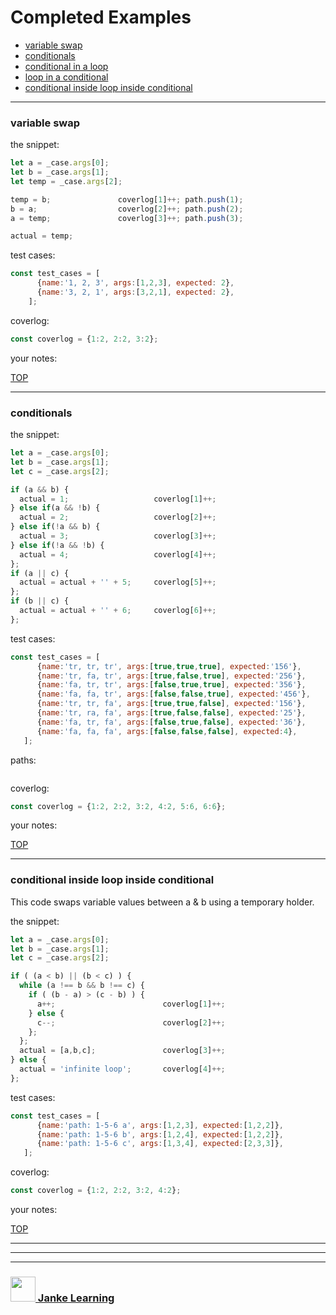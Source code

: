 # Completed Examples

* [variable swap](#variable-swap)
* [conditionals](#conditionals)
* [conditional in a loop](#conditional-in-a-loop)
* [loop in a conditional](#loop-in-a-conditional)
* [conditional inside loop inside conditional](#conditional-inside-loop-inside-conditional)

---

### variable swap

the snippet:
```js
let a = _case.args[0];                        
let b = _case.args[1];                        
let temp = _case.args[2];              

temp = b;               coverlog[1]++; path.push(1);
b = a;                  coverlog[2]++; path.push(2);
a = temp;               coverlog[3]++; path.push(3);       

actual = temp;
```
test cases:
```js
const test_cases = [
      {name:'1, 2, 3', args:[1,2,3], expected: 2},
      {name:'3, 2, 1', args:[3,2,1], expected: 2},
    ];
```
coverlog:
```js
const coverlog = {1:2, 2:2, 3:2};
```
your notes:

[TOP](#completed-examples)

---


### conditionals

the snippet:
```js
let a = _case.args[0];                        
let b = _case.args[1];   
let c = _case.args[2];   

if (a && b) {
  actual = 1;                   coverlog[1]++;
} else if(a && !b) {
  actual = 2;                   coverlog[2]++;
} else if(!a && b) {
  actual = 3;                   coverlog[3]++;
} else if(!a && !b) {
  actual = 4;                   coverlog[4]++;    
};
if (a || c) {
  actual = actual + '' + 5;     coverlog[5]++;
};
if (b || c) {
  actual = actual + '' + 6;     coverlog[6]++;
};
```
test cases:
```js
const test_cases = [
      {name:'tr, tr, tr', args:[true,true,true], expected:'156'},
      {name:'tr, fa, tr', args:[true,false,true], expected:'256'},
      {name:'fa, tr, tr', args:[false,true,true], expected:'356'},
      {name:'fa, fa, tr', args:[false,false,true], expected:'456'},
      {name:'tr, tr, fa', args:[true,true,false], expected:'156'},
      {name:'tr, ra, fa', args:[true,false,false], expected:'25'},
      {name:'fa, tr, fa', args:[false,true,false], expected:'36'},
      {name:'fa, fa, fa', args:[false,false,false], expected:4},
   ];
```
paths:
```js
```
coverlog:
```js
const coverlog = {1:2, 2:2, 3:2, 4:2, 5:6, 6:6};
```
your notes:

[TOP](#completed-examples)

---


### conditional inside loop inside conditional

This code swaps variable values between a & b using a temporary holder.

the snippet:
```js
let a = _case.args[0];                        
let b = _case.args[1];   
let c = _case.args[2];   

if ( (a < b) || (b < c) ) {
  while (a !== b && b !== c) {
    if ( (b - a) > (c - b) ) {
      a++;                        coverlog[1]++;
    } else {
      c--;                        coverlog[2]++;
    };
  };
  actual = [a,b,c];               coverlog[3]++;
} else {
  actual = 'infinite loop';       coverlog[4]++;
};
```
test cases:
```js
const test_cases = [
      {name:'path: 1-5-6 a', args:[1,2,3], expected:[1,2,2]},
      {name:'path: 1-5-6 b', args:[1,2,4], expected:[1,2,2]},
      {name:'path: 1-5-6 c', args:[1,3,4], expected:[2,3,3]},
   ];
```
coverlog:
```js
const coverlog = {1:2, 2:2, 3:2, 4:2};
```
your notes:

[TOP](#completed-examples)

---


___
___
### <a href="http://janke-learning.org" target="_blank"><img src="https://user-images.githubusercontent.com/18554853/50098409-22575780-021c-11e9-99e1-962787adaded.png" width="40" height="40"></img> Janke Learning</a>
